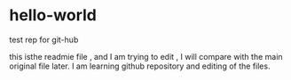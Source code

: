 # hello-world
test rep for git-hub

this isthe readmie file , and I am trying to edit ,
I will compare with the main original file later. 
I am learning github repository and editing of the files. 
